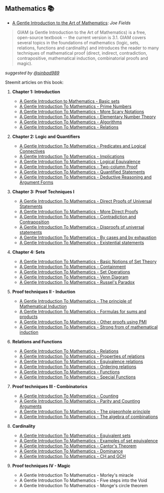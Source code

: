 ## Mathematics 📚 
- [A Gentle Introduction to the Art of Mathematics](https://github.com/valjen/book_collection/blob/master/Mathematics/A%20Gentle%20Introduction%20to%20the%20Art%20of%20Mathematics.pdf): *Joe Fields*
> GIAM (a Gentle Introduction to the Art of Mathematics) is a free, open-source textbook -- the current version is 3.1. GIAM covers several topics in the foundations of mathematics (logic, sets, relations, functions and cardinality) and introduces the reader to many techniques of mathematical proof (direct, indirect, contradiction, contrapositive, mathematical induction, combinatorial proofs and magic).

*suggested by [@sinbad989](https://steemit.com/@sinbad989)*

Steemit articles on this book:
1. **Chapter 1: Introduction** 
    - [A Gentle Introduction to Mathematics - Basic sets](https://steemit.com/steemstem/@sinbad989/a-gentle-introduction-to-mathematics-basic-sets)
    - [A Gentle Introduction To Mathematics - Prime Numbers](https://steemit.com/mathematics/@sinbad989/a-gentle-introduction-to-mathematics-prime-numbers)
    - [A Gentle Introduction To Mathematics - More Scary Notations](https://steemit.com/mathematics/@sinbad989/a-gentle-introduction-to-mathematics-more-scary-notation)
    - [A Gentle Introduction To Mathematics - Elementary Number Theory](https://steemit.com/mathematics/@sinbad989/a-gentle-introduction-to-mathematics-elementary-number-theory)
    - [A Gentle Introduction To Mathematics - Algorithms](https://steemit.com/mathematics/@sinbad989/a-gentle-introduction-to-the-art-of-mathematics-algorithms)
    - [A Gentle Introduction To Mathematics - Relations](https://steemit.com/mathematics/@sinbad989/a-gentle-introduction-to-mathematics-relations)
2. **Chapter 2: Logic and Quantifiers**
    - [A Gentle Introduction To Mathematics - Predicates and Logical Connectives](https://steemit.com/mathematics/@sinbad989/a-gentle-introduction-to-mathematics-predicates-and-logical-connectives)
    - [A Gentle Introduction To Mathematics - Implications](https://steemit.com/mathematics/@sinbad989/a-gentle-introduction-to-mathematics-implications)
    - [A Gentle Introduction To Mathematics - Logical Equivalence](https://steemit.com/mathematics/@sinbad989/a-gentle-introduction-to-mathematics-logical-equivalence)
    - [A Gentle Introduction To Mathematics - Two-column Proof](https://steemit.com/mathematics/@sinbad989/a-gentle-introduction-to-mathematics-two-column-proof)
    - [A Gentle Introduction To Mathematics - Quantified Statements](https://steemit.com/mathematics/@sinbad989/a-gentle-introduction-to-mathematics-quantified-statements)
    - [A Gentle Introduction To Mathematics - Deductive Reasoning and Argument Forms](https://steemit.com/science/@sinbad989/a-gentle-introduction-to-mathematics-deductive-reasoning-and-argument-forms)
    
3. **Chapter 3: Proof Techniques I**
    - [A Gentle Introduction To Mathematics - Direct Proofs of Universal Statements](https://steemit.com/mathematics/@sinbad989/a-gentle-introduction-to-mathematics-direct-proofs-of-universal-statements)
    - [A Gentle Introduction To Mathematics - More Direct Proofs](https://steemit.com/mathematics/@sinbad989/a-gentle-introduction-to-mathematics-more-direct-proofs)
    - [A Gentle Introduction To Mathematics - Contradiction and Contraposition](https://steemit.com/mathematics/@sinbad989/a-gentle-introduction-to-mathematics-contradiction-and-contraposition)
    - [A Gentle Introduction To Mathematics - Disproofs of universal statements](https://steemit.com/mathematics/@sinbad989/a-gentle-introduction-to-mathematics-disproofs-of-universal-statements)
    - [A Gentle Introduction To Mathematics - By cases and by exhaustion](https://steemit.com/mathematics/@sinbad989/a-gentle-introduction-to-mathematics-by-cases-and-by-exhaustion)
    - [A Gentle Introduction To Mathematics - Existential statements](https://steemit.com/mathematics/@sinbad989/a-gentle-introduction-to-mathematics-existential-statements)
4. **Chapter 4: Sets**
    - [A Gentle Introduction To Mathematics - Basic Notions of Set Theory](https://steemit.com/mathematics/@sinbad989/a-gentle-introduction-to-mathematics-basic-notions-of-set-theory)
    - [A Gentle Introduction To Mathematics - Containment](https://steemit.com/mathematics/@sinbad989/a-gentle-introduction-to-mathematics-containment)
    - [A Gentle Introduction To Mathematics - Set Operations](https://steemit.com/mathematics/@sinbad989/a-gentle-introduction-to-mathematics-set-operations)
    - [A Gentle Introduction To Mathematics - Venn Diagram](https://steemit.com/mathematics/@sinbad989/a-gentle-introduction-to-mathematics-venn-diagram)
    - [A Gentle Introduction To Mathematics - Russel's Paradox](https://steemit.com/mathematics/@sinbad989/a-gentle-introduction-to-mathematics-russel-s-paradox)
5. **Proof techniques II - Induction**
    - [A Gentle Introduction To Mathematics - The principle of Mathematical Induction](https://steemit.com/mathematics/@sinbad989/a-gentle-introduction-to-mathematics-the-principle-of-mathematical-induction)
    - [A Gentle Introduction To Mathematics - Formulas for sums and products](https://steemit.com/mathematics/@sinbad989/a-gentle-introduction-to-mathematics-formulas-for-sums-and-products)
    - [A Gentle Introduction To Mathematics - Other proofs using PMI](https://steemit.com/mathematics/@sinbad989/a-gentle-introduction-to-mathematics-other-proofs-using-pmi)
    - [A Gentle Introduction To Mathematics - Strong from of mathematical induction](https://steemit.com/mathematics/@sinbad989/a-gentle-introduction-to-mathematics-strong-from-of-mathematical-induction)
6. **Relations and Functions**
    - [A Gentle Introduction To Mathematics - Relations](https://steemit.com/mathematics/@sinbad989/2ejj82-a-gentle-introduction-to-mathematics-relations)
    - [A Gentle Introduction To Mathematics - Properties of relations](https://steemit.com/mathematics/@sinbad989/a-gentle-introduction-to-mathematics-properties-of-relations)
    - [A Gentle Introduction To Mathematics - Equivalence relations](https://steemit.com/mathematics/@sinbad989/a-gentle-introduction-to-mathematics-equivalence-relations)
    - [A Gentle Introduction To Mathematics - Ordering relations](https://steemit.com/mathematics/@sinbad989/a-gentle-introduction-to-mathematics-ordering-relations)
    - [A Gentle Introduction To Mathematics - Functions](https://steemit.com/mathematics/@sinbad989/a-gentle-introduction-to-mathematics-functions)
    - [A Gentle Introduction To Mathematics - Special Functions](https://steemit.com/mathematics/@sinbad989/a-gentle-introduction-to-mathematics-special-functions)
7. **Proof techniques III - Combinatorics**
    - [A Gentle Introduction To Mathematics - Counting](https://steemit.com/mathematics/@sinbad989/a-gentle-introduction-to-mathematics-counting)
    - [A Gentle Introduction To Mathematics - Parity and Counting Arguments](https://steemit.com/mathematics/@sinbad989/a-gentle-introduction-to-mathematics-parity-and-counting-arguments)
    - [A Gentle Introduction To Mathematics - The pigeonhole principle](https://steemit.com/mathematics/@sinbad989/a-gentle-introduction-to-mathematics-the-pigeonhole-principle)
    - [A Gentle Introduction To Mathematics - The algebra of combinations](https://steemit.com/mathematics/@sinbad989/a-gentle-introduction-to-mathematics-the-algebra-of-combinations)
8. **Cardinality**
    - [A Gentle Introduction To Mathematics - Equivalent sets](https://steemit.com/mathematics/@sinbad989/a-gentle-introduction-to-mathematics-equivalent-sets)
    - [A Gentle Introduction To Mathematics - Examples of set equivalence](https://steemit.com/mathematics/@sinbad989/a-gentle-introduction-to-mathematics-examples-of-set-equivalence)
    - [A Gentle Introduction To Mathematics - Cantor's Theorem](https://steemit.com/mathematics/@sinbad989/a-gentle-introduction-to-mathematics-cantor-s-theorem)
    - [A Gentle Introduction To Mathematics - Dominance](https://steemit.com/mathematics/@sinbad989/a-gentle-introduction-to-mathematics-dominance)
    - [A Gentle Introduction To Mathematics - CH and GCH]()
9. **Proof techniques IV - Magic**
    - A Gentle Introduction To Mathematics - Morley's miracle
    - A Gentle Introduction To Mathematics - Five steps into the Void
    - A Gentle Introduction To Mathematics - Monge's circle theorem

